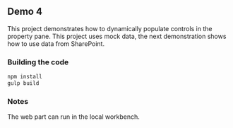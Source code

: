 ## Demo 4

This project demonstrates how to dynamically populate controls in the property pane. This project uses mock data, the next demonstration shows how to use data from SharePoint.

### Building the code

```bash
npm install
gulp build
```

### Notes

The web part can run in the local workbench.